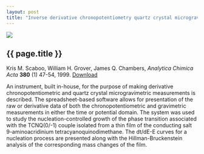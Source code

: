 ```yaml
---
layout: post
title: "Inverse derivative chronopotentiometry quartz crystal microgravimetry of solid conducting salt films"
---
```


[![](http://wgrover.com/images/chronopotentiometry_qcm.gif)](pdfs/chronopotentiometry_qcm.pdf)

{{ page.title }}
----------------

Kris M. Scaboo, William H. Grover, James Q. Chambers, *Analytica Chimica Acta* **380** (1) 47-54, 1999.  [Download](pdfs/chronopotentiometry_qcm.pdf)

An instrument, built in-house, for the purpose of making derivative chronopotentiometric and quartz crystal microgravimetric measurements is described. The spreadsheet-based software allows for presentation of the raw or derivative data of both the chronopotentiometric and gravimetric measurements in either the time or potential domain. The system was used to study the nucleation-controlled growth of the phase transition associated with the TCNQ(0/-1) couple isolated from a thin film of the conducting salt 9-aminoacridinium tetracyanoquinodimethane. The dt/dE-E curves for a nucleation process are presented along with the Hillman-Bruckenstein analysis of the corresponding mass changes of the film.